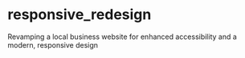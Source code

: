 # responsive_redesign
Revamping a local business website for enhanced accessibility and a modern, responsive design
